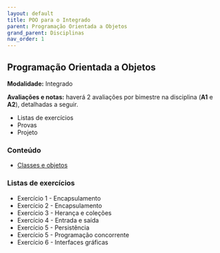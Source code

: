```yaml
---
layout: default
title: POO para o Integrado
parent: Programação Orientada a Objetos
grand_parent: Disciplinas
nav_order: 1
---
```


## Programação Orientada a Objetos

**Modalidade:** Integrado

**Avaliações e notas:**
haverá 2 avaliações por bimestre na disciplina (**A1** e **A2**), detalhadas a seguir.

- Listas de exercícios
- Provas
- Projeto

### Conteúdo

- [Classes e objetos](https://lace-rutabaga-0d7.notion.site/Classes-e-objetos-5b39447ffd04463d8ef160af065a5f66?pvs=4)

### Listas de exercícios

- Exercício 1 - Encapsulamento
- Exercício 2 - Encapsulamento
- Exercício 3 - Herança e coleções
- Exercício 4 - Entrada e saída
- Exercício 5 - Persistência
- Exercício 5 - Programação concorrente
- Exercício 6 - Interfaces gráficas
